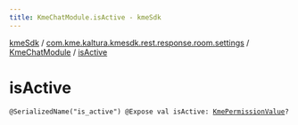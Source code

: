 ```yaml
---
title: KmeChatModule.isActive - kmeSdk
---
```


[kmeSdk](../../index.html) / [com.kme.kaltura.kmesdk.rest.response.room.settings](../index.html) / [KmeChatModule](index.html) / [isActive](./is-active.html)

# isActive

`@SerializedName("is_active") @Expose val isActive: `[`KmePermissionValue`](../../com.kme.kaltura.kmesdk.ws.message.type.permissions/-kme-permission-value/index.html)`?`